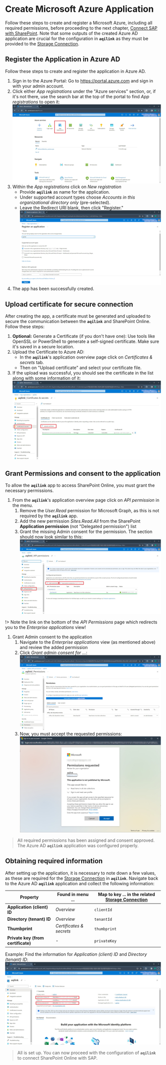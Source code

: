 # Create Microsoft Azure Application
Follow these steps to create and register a Microsoft Azure, including all required permissions, before proceeding to the next chapter, [Connect SAP with SharePoint](./sharepoint.md). Note that some outputs of the created Azure AD application are crucial for the configuration in **`aqilink`** as they must be provided to the [Storage Connection](/configuration/aqishare/#storage-connections).

## Register the Application in Azure AD
Follow these steps to create and register the application in Azure AD.

1) Sign in to the Azure Portal: Go to https://portal.azure.com and sign in with your admin account.
2) Click either *App registrations* under the "Azure services" section, or, if it's not there, use the search bar at the top of the portal to find *App registrations* to open it:
   ![Mircosoft Azure Portal](../../../_media/configuration/azure/azure_portal_login.jpg)
3) Within the *App registrations* click on *New registration*
    * Provide **`aqilink`** as name for the application.
    * Under supported account types choose *Accounts in this organizational directory only* (pre-selected).
    * Leave the Redirect URI blank, then click "Register."
    ![Mircosoft Azure Register App](../../../_media/configuration/azure/azure_portal_register_app.jpg)
4) The app has been successfully created.

## Upload certificate for secure connection
 After creating the app, a certificate must be generated and uploaded to secure the communication between the **`aqilink`** and SharePoint Online. Follow these steps:

1) **Optional:** Generate a Certificate (if you don't have one): Use tools like OpenSSL or PowerShell to generate a self-signed certificate. Make sure it's saved in a secure location.
2) Upload the Certificate to Azure AD:
    * In the **`aqilink`**'s application overview page click on *Certificates & secrets* tab.
    * Then on "Upload certificate" and select your certificate file.
3) If the upload was successful, you should see the certificate in the list along with some information of it:
   ![Mircosoft Azure Upload Certificate](../../../_media/configuration/azure/azure_portal_upload_certificate.jpg)

## Grant Permissions and consent to the application
To allow the **`aqilink`** app to access SharePoint Online, you must grant the necessary permissions. 
1) From the **`aqilink`**'s application overview page click on *API permission* in the menu.
   1) Remove the *User.Read* permission for Microsoft Graph, as this is not required by the **`aqilink`** app.
   2) Add the new permission *Sites.Read.All* from the SharePoint **Application permission** (not "Delegated permission") list
   3) Grant the missing Admin consent for the permission. The section should now look similar to this: 
      ![Mircosoft Azure Grant Permission](../../../_media/configuration/azure/azure_portal_grant_permission.jpg)

!> Note the link on the bottom of the *API Permissions* page which redirects you to the *Enterprise applications* view!

1) Grant Admin consent to the application 
   1) Navigate to the *Enterprise applications* view (as mentioned above) and review the added permission
   2) Click *Grant admin consent for ...*:
      ![Mircosoft Azure Grant Admin Consent](../../../_media/configuration/azure/azure_portal_enterprise_grant_permission_overview.jpg)
    3) Now, you must accept the requested permissions:
      ![Mircosoft Azure Grant Admin Consent](../../../_media/configuration/azure/azure_portal_enterprise_grant_permission.jpg)

> All required permissions has been assigned and consent approved. The Azure AD **`aqilink`** application was configured properly.

## Obtaining required information
After setting up the application, it is necessary to note down a few values, as these are required for the [Storage Connection](/configuration/aqilink/?id=microsoft-sharepoint-online-spo) in **`aqilink`**. Navigate back to the Azure AD **`aqilink`** application and collect the following information:

  | Property      | Found in menu ... | Map to key ... in the related [Storage Connection](/configuration/aqilink/?id=microsoft-sharepoint-online-spo) |
   | ----------- | ----------- | ----------- | 
   |**Application (client) ID** | *Overview*  |  `clientId` |
   |**Directory (tenant) ID**   | *Overview*  |  `tenantId` |
   |**Thumbprint** | *Certificates & secrets*  |  `thumbprint` |
   |**Private key (from certificate)** | -  |  `privateKey` |

Example: Find the information for *Application (client) ID* and *Directory (tenant) ID*:
![Mircosoft Azure Obtain Information](../../../_media/configuration/azure/azure_portal_obtain_required_information.jpg)

> All is set up. You can now proceed with the configuration of **`aqilink`** to connect SharePoint Online with SAP.